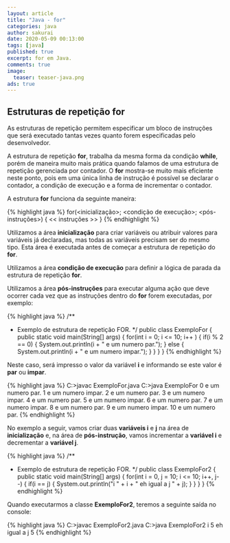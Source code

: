 ```yaml
---
layout: article
title: "Java - for"
categories: java
author: sakurai
date: 2020-05-09 00:13:00
tags: [java]
published: true
excerpt: for em Java.
comments: true
image:
  teaser: teaser-java.png
ads: true
---
```


## Estruturas de repetição for

As estruturas de repetição permitem especificar um bloco de instruções que será executado tantas vezes quanto forem especificadas pelo desenvolvedor.

A estrutura de repetição **for**, trabalha da mesma forma da condição **while**, porém de maneira muito mais prática quando falamos de uma estrutura de repetição gerenciada por contador. O **for** mostra-se muito mais eficiente neste ponto, pois em uma única linha de instrução é possível se declarar o contador, a condição de execução e a forma de incrementar o contador.

A estrutura **for** funciona da seguinte maneira:

{% highlight java %}
for(<inicialização>; <condição de execução>; <pós-instruções>) {
		<< instruções >>
}
{% endhighlight %}

Utilizamos a área **inicialização** para criar variáveis ou atribuir valores para variáveis já declaradas, mas todas as variáveis precisam ser do mesmo tipo. Esta área é executada antes de começar a estrutura de repetição do **for**.

Utilizamos a área **condição de execução** para definir a lógica de parada da estrutura de repetição **for**.

Utilizamos a área **pós-instruções** para executar alguma ação que deve ocorrer cada vez que as instruções dentro do **for** forem executadas, por exemplo:

{% highlight java %}
/**
 * Exemplo de estrutura de repetição FOR.
 */
public class ExemploFor {
  public static void main(String[] args) {
    for(int i = 0; i <= 10; i++ ) {
      if(i % 2 == 0) {
        System.out.println(i + " e um numero par.");
      } else {
        System.out.println(i + " e um numero impar.");
      }
    }
  }
}
{% endhighlight %}

Neste caso, será impresso o valor da variável **i** e informando se este valor é **par** ou **impar**.

{% highlight java %}
C:\>javac ExemploFor.java
C:\>java ExemploFor
0 e um numero par.
1 e um numero impar.
2 e um numero par.
3 e um numero impar.
4 e um numero par.
5 e um numero impar.
6 e um numero par.
7 e um numero impar.
8 e um numero par.
9 e um numero impar.
10 e um numero par.
{% endhighlight %}

No exemplo a seguir, vamos criar duas **variáveis i** e **j** na área de **inicialização** e, na área de **pós-instrução**, vamos incrementar a **variável i** e decrementar a **variável j**.

{% highlight java %}
/**
 * Exemplo de estrutura de repetição FOR.
 */
public class ExemploFor2 {
  public static void main(String[] args) {
    for(int i = 0, j = 10; i <= 10; i++, j--) {
      if(i == j) {
        System.out.println("i " + i + " eh igual a j " + j);
      }
    }
  }
}
{% endhighlight %}

Quando executarmos a classe **ExemploFor2**, teremos a seguinte saída no console:

{% highlight java %}
C:\>javac ExemploFor2.java
C:\>java ExemploFor2
i 5 eh igual a j 5
{% endhighlight %}